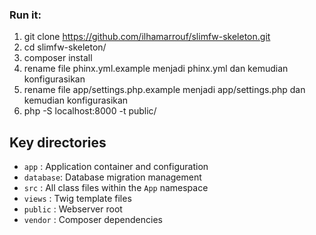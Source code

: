 ### Run it:

1. git clone https://github.com/ilhamarrouf/slimfw-skeleton.git
2. cd slimfw-skeleton/
3. composer install
4. rename file phinx.yml.example menjadi phinx.yml dan kemudian konfigurasikan
5. rename file app/settings.php.example menjadi app/settings.php dan kemudian konfigurasikan
6. php -S localhost:8000 -t public/

## Key directories

* `app`     : Application container and configuration
* `database`: Database migration management
* `src`     : All class files within the `App` namespace
* `views`   : Twig template files
* `public`  : Webserver root
* `vendor`  : Composer dependencies